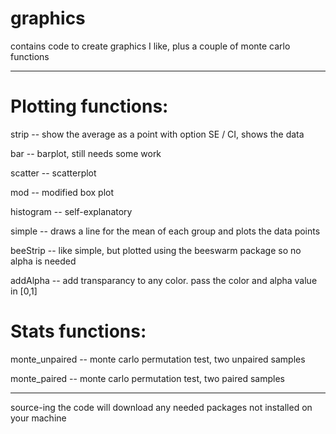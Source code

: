 # graphics
contains code to create graphics I like, plus a couple of monte carlo functions

------------

# Plotting functions:
strip -- show the average as a point with option SE / CI, shows the data

bar -- barplot, still needs some work

scatter -- scatterplot

mod -- modified box plot

histogram -- self-explanatory

simple -- draws a line for the mean of each group and plots the data points

beeStrip -- like simple, but plotted using the beeswarm package so no alpha is needed

addAlpha -- add transparancy to any color. pass the color and alpha value in [0,1]


# Stats functions:
monte_unpaired -- monte carlo permutation test, two unpaired samples

monte_paired -- monte carlo permutation test, two paired samples

------------------

source-ing the code will download any needed packages not installed on your machine

